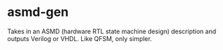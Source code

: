 # asmd-gen
Takes in an ASMD (hardware RTL state machine design) description and outputs Verilog or VHDL. Like QFSM, only simpler.
